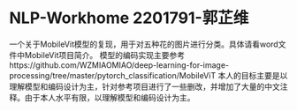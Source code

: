# NLP-Workhome 2201791-郭芷维
一个关于MobileVit模型的复现，用于对五种花的图片进行分类。具体请看word文件中MobileVit项目简介。
模型的编码实现主要参考https://github.com/WZMIAOMIAO/deep-learning-for-image-processing/tree/master/pytorch_classification/MobileViT 
本人的目标主要是以理解模型和编码设计为主，针对参考项目进行了一些删改，并增加了大量的中文注释。由于本人水平有限，以理解模型和编码设计为主。
